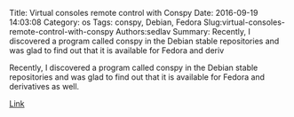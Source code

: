 Title: Virtual consoles remote control with Conspy
Date: 2016-09-19 14:03:08
Category: os
Tags: conspy, Debian, Fedora
Slug:virtual-consoles-remote-control-with-conspy
Authors:sedlav
Summary: Recently, I discovered a program called conspy in the Debian stable repositories and was glad to find out that it is available for Fedora and deriv

> 
Recently, I discovered a program called conspy in the Debian stable repositories and was glad to find out that it is available for Fedora and derivatives as well.

[Link](http://www.tecmint.com/use-conspy-to-view-and-control-remote-linux-virtual-consoles)

